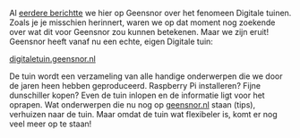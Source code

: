 

Al [eerdere berichtte](https://geensnor.netlify.app/digitale-tuinen/) we hier op Geensnor over het fenomeen Digitale tuinen. Zoals je je misschien herinnert, waren we op dat moment nog zoekende over wat dit voor Geensnor zou kunnen betekenen. Maar we zijn eruit! Geensnor heeft vanaf nu een echte, eigen Digitale tuin: 

[digitaletuin.geensnor.nl](http://digitaletuin.geensnor.nl)

De tuin wordt een verzameling van alle handige onderwerpen die we door de jaren heen hebben geproduceerd. Raspberry Pi installeren? Fijne dunschiller kopen? Even de tuin inlopen en de informatie ligt voor het oprapen. Wat onderwerpen die nu nog op [geensnor.nl](http://www.geensnor.nl) staan (tips), verhuizen naar de tuin. Maar omdat de tuin wat flexibeler is, komt er nog veel meer op te staan!

